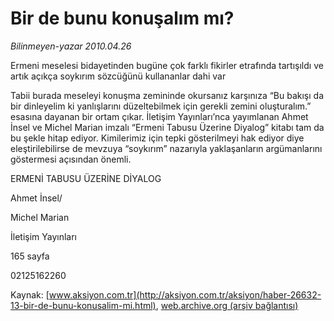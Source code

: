 # Bir de bunu konuşalım mı?

*Bilinmeyen-yazar 2010.04.26*

<font class="agenda2NewsSpot">
 Ermeni meselesi bidayetinden bugüne çok farklı fikirler etrafında tartışıldı ve artık açıkça soykırım sözcüğünü kullananlar dahi var
</font>
<font class="newsDetail">
 <p class="MsoNormal">
  Tabii burada meseleyi konuşma zemininde okursanız karşınıza “Bu bakışı da bir dinleyelim ki yanlışlarını düzeltebilmek için gerekli zemini oluşturalım.” esasına dayanan bir ortam çıkar. İletişim Yayınları’nca yayımlanan Ahmet İnsel ve Michel Marian imzalı “Ermeni Tabusu Üzerine Diyalog” kitabı tam da bu şekle hitap ediyor. Kimilerimiz için tepki gösterilmeyi hak ediyor diye eleştirilebilirse de mevzuya “soykırım” nazarıyla yaklaşanların argümanlarını göstermesi açısından önemli.
 </p>
 <p class="MsoNormal">
 </p>
 <p class="MsoNormal">
  ERMENİ TABUSU ÜZERİNE DİYALOG
 </p>
 <p class="MsoNormal">
 </p>
 <p class="MsoNormal">
  Ahmet İnsel/
 </p>
 <p class="MsoNormal">
  Michel Marian
 </p>
 <p class="MsoNormal">
  İletişim Yayınları
 </p>
 <p class="MsoNormal">
  165 sayfa
 </p>
 <p class="MsoNormal">
  02125162260
 </p>
</font>

Kaynak: [www.aksiyon.com.tr](http://aksiyon.com.tr/aksiyon/haber-26632-13-bir-de-bunu-konusalim-mi.html), [web.archive.org (arşiv bağlantısı)](http://web.archive.org/web/20101120060956/http://aksiyon.com.tr/aksiyon/haber-26632-13-bir-de-bunu-konusalim-mi.html)
